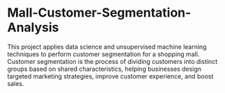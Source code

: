 # Mall-Customer-Segmentation-Analysis
This project applies data science and unsupervised machine learning techniques to perform customer segmentation for a shopping mall. Customer segmentation is the process of dividing customers into distinct groups based on shared characteristics, helping businesses design targeted marketing strategies, improve customer experience, and boost sales.
